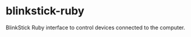 blinkstick-ruby
===============

BlinkStick Ruby interface to control devices connected to the computer.